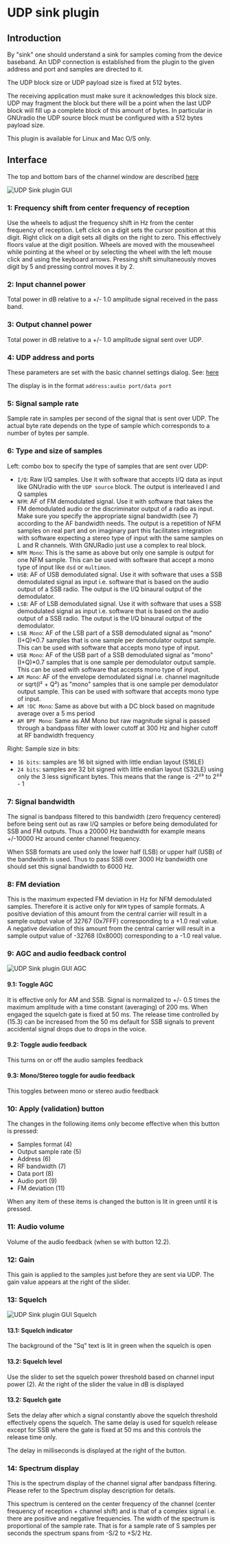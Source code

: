 <h1>UDP sink plugin</h1>

<h2>Introduction</h2>

By "sink" one should understand a sink for samples coming from the device baseband. An UDP connection is established from the plugin to the given address and port and samples are directed to it.

The UDP block size or UDP payload size is fixed at 512 bytes.

The receiving application must make sure it acknowledges this block size. UDP may fragment the block but there will be a point when the last UDP block will fill up a complete block of this amount of bytes. In particular in GNUradio the UDP source block must be configured with a 512 bytes payload size.

This plugin is available for Linux and Mac O/S only.

<h2>Interface</h2>

The top and bottom bars of the channel window are described [here](../../../sdrgui/channel/readme.md)

![UDP Sink plugin GUI](../../../doc/img/UDPsink_plugin.png)

<h3>1: Frequency shift from center frequency of reception</h3>

Use the wheels to adjust the frequency shift in Hz from the center frequency of reception. Left click on a digit sets the cursor position at this digit. Right click on a digit sets all digits on the right to zero. This effectively floors value at the digit position. Wheels are moved with the mousewheel while pointing at the wheel or by selecting the wheel with the left mouse click and using the keyboard arrows. Pressing shift simultaneously moves digit by 5 and pressing control moves it by 2.

<h3>2: Input channel power</h3>

Total power in dB relative to a +/- 1.0 amplitude signal received in the pass band.

<h3>3: Output channel power</h3>

Total power in dB relative to a +/- 1.0 amplitude signal sent over UDP.

<h3>4: UDP address and ports</h3>

These parameters are set with the basic channel settings dialog. See: [here](https://github.com/f4exb/sdrangel/blob/master/sdrgui/readme.md#6-channels)

The display is in the format `address:audio port/data port`

<h3>5: Signal sample rate</h3>

Sample rate in samples per second of the signal that is sent over UDP. The actual byte rate depends on the type of sample which corresponds to a number of bytes per sample.

<h3>6: Type and size of samples</h3>

Left: combo box to specify the type of samples that are sent over UDP:

  - `I/Q`: Raw I/Q samples. Use it with software that accepts I/Q data as input like GNUradio with the `UDP source` block. The output is interleaved I and Q samples
  - `NFM`: AF of FM demodulated signal. Use it with software that takes the FM demodulated audio or the discriminator output of a radio as input. Make sure you specify the appropriate signal bandwidth (see 7) according to the AF bandwidth needs. The output is a repetition of NFM samples on real part and on imaginary part this facilitates integration with software expecting a stereo type of input with the same samples on L and R channels. With GNURadio just use a complex to real block.
  - `NFM Mono`: This is the same as above but only one sample is output for one NFM sample. This can be used with software that accept a mono type of input like `dsd` or `multimon`.
  - `USB`: AF of USB demodulated signal. Use it with software that uses a SSB demodulated signal as input i.e. software that is based on the audio output of a SSB radio. The output is the I/Q binaural output of the demodulator.
  - `LSB`: AF of LSB demodulated signal. Use it with software that uses a SSB demodulated signal as input i.e. software that is based on the audio output of a SSB radio. The output is the I/Q binaural output of the demodulator.
  - `LSB Mono`: AF of the LSB part of a SSB demodulated signal as "mono" (I+Q)*0.7 samples that is one sample per demodulator output sample. This can be used with software that accepts mono type of input.
  - `USB Mono`: AF of the USB part of a SSB demodulated signal as "mono" (I+Q)*0.7 samples that is one sample per demodulator output sample. This can be used with software that accepts mono type of input.
  - `AM Mono`: AF of the envelope demodulated signal i.e. channel magnitude or sqrt(I² + Q²) as "mono" samples that is one sample per demodulator output sample. This can be used with software that accepts mono type of input.
  - `AM !DC Mono`: Same as above but with a DC block based on magnitude average over a 5 ms period
  - `AM BPF Mono`: Same as AM Mono but raw magnitude signal is passed through a bandpass filter with lower cutoff at 300 Hz and higher cutoff at RF bandwidth frequency

Right: Sample size in bits:

  - `16 bits`: samples are 16 bit signed with little endian layout (S16LE)
  - `24 bits`: samples are 32 bit signed with little endian layout (S32LE) using only the 3 less significant bytes. This means that the range is -2²³ to 2²³ - 1

<h3>7: Signal bandwidth</h3>

The signal is bandpass filtered to this bandwidth (zero frequency centered) before being sent out as raw I/Q samples or before being demodulated for SSB and FM outputs. Thus a 20000 Hz bandwidth for example means +/-10000 Hz around center channel frequency.

When SSB formats are used only the lower half (LSB) or upper half (USB) of the bandwidth is used. Thus to pass SSB over 3000 Hz bandwidth one should set this signal bandwidth to 6000 Hz.

<h3>8: FM deviation</h3>

This is the maximum expected FM deviation in Hz for NFM demodulated samples. Therefore it is active only for `NFM` types of sample formats. A positive deviation of this amount from the central carrier will result in a sample output value of 32767 (0x7FFF) corresponding to a +1.0 real value. A negative deviation of this amount from the central carrier will result in a sample output value of -32768 (0x8000) corresponding to a -1.0 real value.

<h3>9: AGC and audio feedback control</h3>

![UDP Sink plugin GUI AGC](../../../doc/img/UDPsink_plugin_agc.png)

<h4>9.1: Toggle AGC</h4>

It is effective only for AM and SSB. Signal is normalized to +/- 0.5 times the maximum amplitude with a time constant (averaging) of 200 ms. When engaged the squelch gate is fixed at 50 ms. The release time controlled by (15.3) can be increased from the 50 ms default for SSB signals to prevent accidental signal drops due to drops in the voice.

<h4>9.2: Toggle audio feedback</h4>

This turns on or off the audio samples feedback

<h4>9.3: Mono/Stereo toggle for audio feedback</h4>

This toggles between mono or stereo audio feedback

<h3>10: Apply (validation) button</h3>

The changes in the following items only become effective when this button is pressed:

  - Samples format (4)
  - Output sample rate (5)
  - Address (6)
  - RF bandwidth (7)
  - Data port (8)
  - Audio port (9)
  - FM deviation (11)

When any item of these items is changed the button is lit in green until it is pressed.

<h3>11: Audio volume</h3>

Volume of the audio feedback (when se with button 12.2).

<h3>12: Gain</h3>

This gain is applied to the samples just before they are sent via UDP. The gain value appears at the right of the slider.

<h3>13: Squelch</h3>

![UDP Sink plugin GUI Squelch](../../../doc/img/UDPsink_plugin_sq.png)

<h4>13.1: Squelch indicator</h4>

The background of the "Sq" text is lit in green when the squelch is open

<h4>13.2: Squelch level</h4>

Use the slider to set the squelch power threshold based on channel input power (2). At the right of the slider the value in dB is displayed

<h4>13.2: Squelch gate</h4>

Sets the delay after which a signal constantly above the squelch threshold effectively opens the squelch. The same delay is used for squelch release except for SSB where the gate is fixed at 50 ms and this controls the release time only.

The delay in milliseconds is displayed at the right of the button.

<h3>14: Spectrum display</h3>

This is the spectrum display of the channel signal after bandpass filtering. Please refer to the Spectrum display description for details.

This spectrum is centered on the center frequency of the channel (center frequency of reception + channel shift) and is that of a complex signal i.e. there are positive and negative frequencies. The width of the spectrum is proportional of the sample rate. That is for a sample rate of S samples per seconds the spectrum spans from -S/2 to +S/2 Hz.

